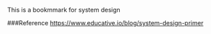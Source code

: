 This is a bookmmark for system design


###Reference
https://www.educative.io/blog/system-design-primer
